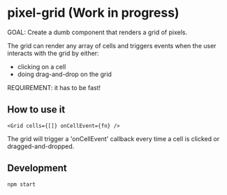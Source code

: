 # pixel-grid (Work in progress)

GOAL: Create a dumb component that renders a grid of pixels.

The grid can render any array of cells and triggers events when the user interacts with the grid by either:
* clicking on a cell
* doing drag-and-drop on the grid

REQUIREMENT: it has to be fast!

## How to use it

```
<Grid cells={[]} onCellEvent={fn} />
```

The grid will trigger a 'onCellEvent' callback every time a cell is clicked or dragged-and-dropped.

## Development

```
npm start
```
